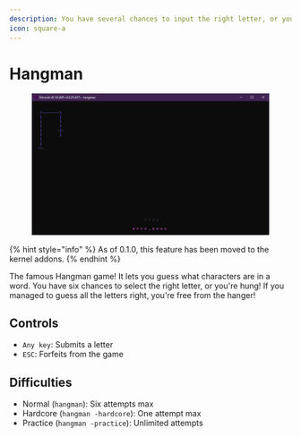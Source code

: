 ```yaml
---
description: You have several chances to input the right letter, or you're hung!
icon: square-a
---
```


# Hangman

<figure><img src="../../../../.gitbook/assets/009-hangman.png" alt=""><figcaption></figcaption></figure>

{% hint style="info" %}
As of 0.1.0, this feature has been moved to the kernel addons.
{% endhint %}

The famous Hangman game! It lets you guess what characters are in a word. You have six chances to select the right letter, or you're hung! If you managed to guess all the letters right, you're free from the hanger!

## Controls

* `Any key`: Submits a letter
* `ESC`: Forfeits from the game

## Difficulties

* Normal (`hangman`): Six attempts max
* Hardcore (`hangman -hardcore`): One attempt max
* Practice (`hangman -practice`): Unlimited attempts

